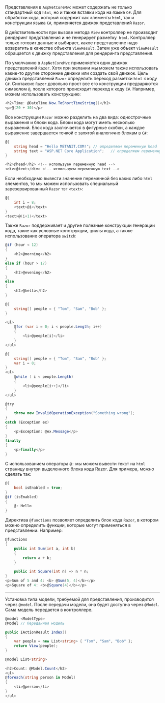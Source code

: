 Представления в `AspNetCoreMvc` может содержать не только стандартный код `html`, но и также вставки кода на языке `C#`. Для обработки кода, который содержит как элементы 
`html`, так и конструкции языка `C#`, применяется движок представлений `Razor`.

В действительности при вызове метода `View` контроллер не производит рендеринг представления и не генерирует разметку` html`. Контроллер только готовит данные и выбирает, какое представление надо возвратить в качестве объекта `ViewResult`. Затем
уже объект `ViewResult` обращается к движку представления для рендеринга представления.

По умолчанию в `AspNetCoreMvc` применяется один движок представлений `Razor`. Хотя при желании мы можем также использовать какие-то другие сторонние движки или создать свой движок. Цель движка представлений `Razor` определить переход разметки `html` к коду `C#`.
Синтаксис `Razor` довольно прост все его конструкции предваряются символом `@`, после которого происходит переход к коду `C#`. Например, можем использовать конструкцию:

```C#
<h2>Time: @DateTime.Now.ToShortTimeString()</h2>
<p>@(20 + 30)</p>
```

Все конструкции `Razor` можно разделить на два вида: однострочные выражения и блоки кода. Блоки кода могут иметь несколько выражений. Блок кода заключается в фигурные скобки, а каждое выражение завершается точкой с запятой аналогично блокам в `C#`:

```c#
@{
    string head = "Hello METANIT.COM!"; // определяем переменную head
    string text = "ASP.NET Core Application";   // определяем переменную text
}

<h2>@head</h2> <!-- используем переменную head -->
<div>@text</div> <!-- используем переменную text -->
```

Если необходимо вывести значение переменной без каких либо `html` элементов,
то мы можем использовать специальный зарезервированный `Razor` тэг `<text>`:

```c#
@{
    int i = 8;
    <text>@i</text>
}
<text>@(i+1)</text>
```

Также `Razor` поддерживает и другие полезные конструкции генерации кода, такие
как условные конструкции, циклы кода, а также использование оператора `switch`:

```c#
@if (hour < 12)
{
    <h2>@morning</h2>
}
else if (hour > 17)
{
    <h2>@evening</h2>
}
else
{
    <h2>@hello</h2>
}
```

```c#
@{
    string[] people = { "Tom", "Sam", "Bob" };
}

<ul>
    @for (var i = 0; i < people.Length; i++)
    {
        <li>@people[i]</li>
    }
</ul>
```

```c#
@{
    string[] people = { "Tom", "Sam", "Bob" };
    var i = 0;
}
<ul>
    @while ( i < people.Length)
    {
        <li>@people[i++]</li>
    }
</ul>
```

```c#
@try
{
    throw new InvalidOperationException("Something wrong");
}
catch (Exception ex)
{
    <p>Exception: @ex.Message</p>
}
finally
{
    <p>finally</p>
}
```

С использованием оператора `@:` мы можем вывести текст на `html` страницу
внутри выделенного блока кода Razor. Для примера, можно сделать так: 

```c#
@{
    bool isEnabled = true;
}
@if (isEnabled)
{
    @: Hello
}
```

Директива `@functions` позволяет определить блок кода `Razor`, в котором можно определить функции, которые могут применяться в представлении. Например:

```c#
@functions
{
    public int Sum(int a, int b) 
    {
        return a + b;
    }
    
    public int Square(int n) => n * n;
}
<p>Sum of 5 and 4: <b> @Sum(5, 4)</b></p>
<p>Square of 4: <b>@Square(4)</b></p>
```

---
Установка типа модели, требуемой для представления, производится через `@model`. После передачи модели, она будет доступна через `@Model`. Сама модель передается в контроллере.

```c#
@model <ModelType>
@Model // Переданная модель
```

```c#
public IActionResult Index()
{
    var people = new List<string> { "Tom", "Sam", "Bob" };
    return View(people);
}
```

```c#
@model List<string>
 
<h2>Count: @Model.Count</h2>
<ul>
@foreach(string person in Model)
{
    <li>@person</li>
}
</ul>
```